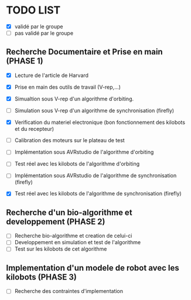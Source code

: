 TODO LIST
=========

- [x] validé par le groupe 
- [ ] pas validé par le groupe 

Recherche Documentaire et Prise en main (PHASE 1)
-------------------------------------------------

- [x] Lecture de l'article de Harvard
- [x] Prise en main des outils de travail (V-rep,...)
- [x] Simualtion sous V-rep d'un algorithme d'orbiting.
- [ ] Simulation sous V-rep d'un algorithme de synchronisation (firefly)
- [x] Verification du materiel electronique (bon fonctionnement des kilobots et du recepteur)
- [ ] Calibration des moteurs sur le plateau de test
- [ ] Implémentation sous AVRstudio de l'algorithme d'orbiting
- [ ] Test réel avec les kilobots de l'algorithme d'orbiting
- [ ] Implémentation sous AVRstudio de l'algorithme de synchronisation (firefly)
- [x] Test réel avec les kilobots de l'algorithme de synchronisation (firefly)


Recherche d'un bio-algorithme et developpement (PHASE 2)
--------------------------------------------------------

- [ ] Recherche bio-algorithme et creation de celui-ci
- [ ] Developpement en simulation et test de l'algorithme
- [ ] Test sur les kilobots de cet algorithme

Implementation d'un modele de robot avec les kilobots (PHASE 3)
---------------------------------------------------------------

- [ ] Recherche des contraintes d'implementation
